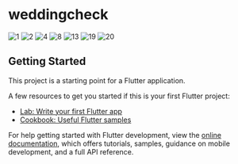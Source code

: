 # weddingcheck

![1](https://github.com/arvandha121/WeddingCheck/assets/85327119/f0401061-9542-40ba-8b81-cb1d3281324a)
![2](https://github.com/arvandha121/WeddingCheck/assets/85327119/6ec4bbc4-1ec4-4d57-a113-2d1f6ea529cd)
![4](https://github.com/arvandha121/WeddingCheck/assets/85327119/d833b0f9-edad-416f-b6bf-803d4fe5089a)
![8](https://github.com/arvandha121/WeddingCheck/assets/85327119/24ca65c1-65c2-41a0-b596-42720407f91d)
![13](https://github.com/arvandha121/WeddingCheck/assets/85327119/43248b4a-8cff-4e6c-9e25-b511502bd60d)
![19](https://github.com/arvandha121/WeddingCheck/assets/85327119/5e78dba0-4b3c-49dd-8faa-2aa6d0cded3c)
![20](https://github.com/arvandha121/WeddingCheck/assets/85327119/dd52729a-d0fa-42a0-b527-6efa30191afe)

## Getting Started

This project is a starting point for a Flutter application.

A few resources to get you started if this is your first Flutter project:

- [Lab: Write your first Flutter app](https://docs.flutter.dev/get-started/codelab)
- [Cookbook: Useful Flutter samples](https://docs.flutter.dev/cookbook)

For help getting started with Flutter development, view the
[online documentation](https://docs.flutter.dev/), which offers tutorials,
samples, guidance on mobile development, and a full API reference.
